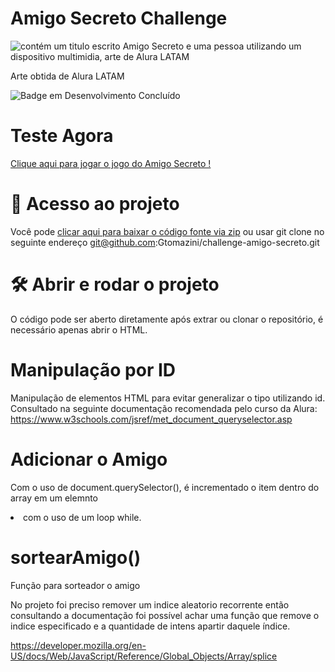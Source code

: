# Amigo Secreto Challenge
![contém um titulo escrito Amigo Secreto e uma pessoa utilizando um dispositivo multimidia, arte de Alura LATAM](https://github.com/user-attachments/assets/a03a7fdc-4c49-4bde-90fb-73a178b28479)

Arte obtida de Alura LATAM

![Badge em Desenvolvimento Concluído](https://img.shields.io/badge/status-concluido-red)

# Teste Agora
[Clique aqui para jogar o jogo do Amigo Secreto !](https://gtomazini.github.io/challenge-amigo-secreto)
# 📁 Acesso ao projeto

Você pode [clicar aqui para baixar o código fonte via zip](https://github.com/Gtomazini/challenge-amigo-secreto/archive/refs/heads/main.zip) ou usar git clone no seguinte endereço git@github.com:Gtomazini/challenge-amigo-secreto.git

# 🛠️ Abrir e rodar o projeto

O código pode ser aberto diretamente após extrar ou clonar o repositório, é necessário apenas abrir o HTML.

# Manipulação por ID
Manipulação de elementos HTML para evitar generalizar o tipo utilizando id. Consultado na seguinte documentação recomendada pelo curso da Alura:
https://www.w3schools.com/jsref/met_document_queryselector.asp

# Adicionar o Amigo
Com o uso de document.querySelector(), é incrementado o item dentro do array em um elemnto <li> com o uso de um loop while.

# sortearAmigo()
Função para sorteador o amigo


No projeto foi preciso remover um indice aleatorio recorrente então consultando a documentação foi possível achar uma função que remove o indice especificado e a quantidade de intens apartir daquele índice.

https://developer.mozilla.org/en-US/docs/Web/JavaScript/Reference/Global_Objects/Array/splice
